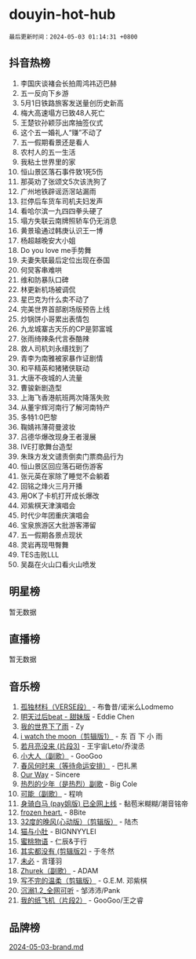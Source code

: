 # douyin-hot-hub

`最后更新时间：2024-05-03 01:14:31 +0800`

## 抖音热榜

1. 李国庆谈褚会长拍周鸿祎迈巴赫
1. 五一反向下乡游
1. 5月1日铁路旅客发送量创历史新高
1. 梅大高速塌方已致48人死亡
1. 王楚钦孙颖莎出席抽签仪式
1. 这个五一婚礼人“赚”不动了
1. 五一假期看景还是看人
1. 农村人的五一生活
1. 我粘土世界里的家
1. 恒山景区落石事件致1死5伤
1. 那英劝了张颂文5次该洗狗了
1. 广州地铁辟谣沥滘站漏雨
1. 拦停后车货车司机夫妇发声
1. 看哈尔滨一九四四拳头硬了
1. 塌方失联云南牌照轿车仍无消息
1. 黄景瑜通过韩庚认识王一博
1. 杨超越晚安大小姐
1. Do you love me手势舞
1. 夫妻失联最后定位出现在泰国
1. 何炅客串难哄
1. 维和防暴队口碑
1. 林更新机场被调侃
1. 星巴克为什么卖不动了
1. 完美世界首部剧场版预告上线
1. 炒锅饼小哥累出表情包
1. 九龙城寨古天乐的CP是郭富城
1. 张雨绮辣条代言泰酷辣
1. 救人司机刘永缙找到了
1. 青李为南雅被家暴作证剧情
1. 和平精英和猪猪侠联动
1. 大唐不夜城的人流量
1. 曹骏新剧造型
1. 上海飞香港航班两次降落失败
1. 从董宇辉河南行了解河南特产
1. 多特1:0巴黎
1. 鞠婧祎薄荷曼波妆
1. 吕德华爆改现身王者漫展
1. IVE打歌舞台造型
1. 朱珠方发文谴责倒卖门票商品行为
1. 恒山景区回应落石砸伤游客
1. 张元英在家除了睡觉不会躺着
1. 回铭之烽火三月开播
1. 用OK了卡机打开成长爆改
1. 邓紫棋天津演唱会
1. 时代少年团重庆演唱会
1. 宝泉旅游区大批游客滞留
1. 五一假期各景点现状
1. 灵岩再现甩臀舞
1. TES击败LLL
1. 吴磊在火山口看火山喷发

## 明星榜

暂无数据

## 直播榜

暂无数据

## 音乐榜

1. [孤独材料（VERSE段）](https://sf27-cdn-tos.douyinstatic.com/obj/tos-cn-ve-2774/ocX7glDNHYlwFeYrGQfBZoThtvPWy8tCCEBGKQ) - 布鲁昔/诺米么Lodmemo
1. [明天过后beat - 甜妹版](https://sf5-hl-cdn-tos.douyinstatic.com/obj/tos-cn-ve-2774/osMLYeeoMm04CZyaI91XUDF8OzLRLgePKALGHI) - Eddie Chen
1. [我的世界下了雨](https://sf5-hl-cdn-tos.douyinstatic.com/obj/tos-cn-ve-2774/o85sBiwXIByH9bWIMAEEOoiQ1o1m9Afn15BspE) - Zy
1. [i watch the moon（剪辑版1）](https://sf5-hl-cdn-tos.douyinstatic.com/obj/tos-cn-ve-2774/o0I9mSChzHZANMJIEBfkCQzzg6N5WAcVtqft9P) - 东 百 下 小 雨
1. [若月亮没来 (片段3)](https://sf5-hl-cdn-tos.douyinstatic.com/obj/tos-cn-ve-2774/okfyEUsGW1B1ovJi5JiN9IjvAT2lMwA054GoEB) - 王宇宙Leto/乔浚丞
1. [小大人（副歌）](https://sf3-cdn-tos.douyinstatic.com/obj/tos-cn-ve-2774/oIhaDwehWhLFsVIG7QIICLLazDNGJAGg5geeb4) - GooGoo
1. [春风何时来（等待命运安排）](https://sf5-hl-cdn-tos.douyinstatic.com/obj/tos-cn-ve-2774/oICBNbD3gelMfB4WgiD1KI2jQtXZE2FgHLwtsl) - 巴扎黑
1. [Our Way](https://sf5-hl-cdn-tos.douyinstatic.com/obj/tos-cn-ve-2774/o8tPEkQgQNCe0DPeFwZzYrbqLlnzBBrYidWkEZ) - Sincere
1. [热烈的少年（是热烈）副歌](https://sf5-hl-cdn-tos.douyinstatic.com/obj/tos-cn-ve-2774/owVNI0CLDAUMtSz6TEYvfFBFL4UDFFhLfgK8fa) - Big Cole
1. [可能（副歌）](https://sf5-hl-cdn-tos.douyinstatic.com/obj/tos-cn-ve-2774/cde1731888894259b333569393c2fb51) - 程响
1. [身骑白马 (pay姐版) 已全网上线](https://sf5-hl-cdn-tos.douyinstatic.com/obj/tos-cn-ve-2774/oQLO5ZgLsFkaDhdIIveF2zUCgfweY0gWaH4AQG) - 黏苞米糊糊/潮音铭帝
1. [frozen heart.](https://sf3-cdn-tos.douyinstatic.com/obj/tos-cn-ve-2774/oIIWJfyjIACZA9zQMtnJ6hQQhFC4vhCupoRBsO) - 8Bite
1. [32度的晚风(心动版）（剪辑版）](https://sf5-hl-cdn-tos.douyinstatic.com/obj/tos-cn-ve-2774/owNyabsyWdzUulxhoJfK8IBXgp0UMQAHpvGh2B) - 陆杰
1. [猫与小肚](https://sf5-hl-cdn-tos.douyinstatic.com/obj/tos-cn-ve-2774/osZeoClMECgK8DYl6VebABgbchEtPYQjZEnRtd) - BIGNNYYLEI
1. [蜜桃物语](https://sf5-hl-cdn-tos.douyinstatic.com/obj/tos-cn-ve-2774/oIhOSCZtIACtYU4XQkngiW9kCBfVD1Fz9IYeqL) - 仁辰&于行
1. [其实都没有 (剪辑版2)](https://sf3-cdn-tos.douyinstatic.com/obj/tos-cn-ve-2774/oEBNQenHZtBhxYjGgUDQk0BCHTigQafgFlbQ7k) - 于冬然
1. [未必](https://sf5-hl-cdn-tos.douyinstatic.com/obj/tos-cn-ve-2774/ogntQMFnKQDZUgTCYuJgfLEtleYZZFxBQqhhFB) - 言瑾羽
1. [Zhurek（副歌）](https://sf5-hl-cdn-tos.douyinstatic.com/obj/tos-cn-ve-2774/ooQm8FBZQDlf0btEYgVpCcSCQfrdJGBEKZYBGS) - ADAM
1. [写不完的温柔（剪辑版）](https://sf6-cdn-tos.douyinstatic.com/obj/tos-cn-ve-2774/oYBzzZQJ233GfwkemJJffAIWgeIYrjZfWhHTcG) - G.E.M. 邓紫棋
1. [沉溺1.2_全网可听](https://sf5-hl-cdn-tos.douyinstatic.com/obj/tos-cn-ve-2774/ok2QoiBqsWAX9McZmWiI9gAB0EzwD4Xj6yfmtH) - 邹沛沛/Pank
1. [我的纸飞机（片段2）](https://sf5-hl-cdn-tos.douyinstatic.com/obj/tos-cn-ve-2774/oM2ZrKcg2CD5AeRB2gkeXOFB1IxAGJdZPazYHf) - GooGoo/王之睿

## 品牌榜

[2024-05-03-brand.md](2024-05-03-brand.md)
